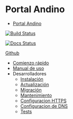 # Portal Andino

<!-- START doctoc generated TOC please keep comment here to allow auto update -->
<!-- DON'T EDIT THIS SECTION, INSTEAD RE-RUN doctoc TO UPDATE -->


- [Portal Andino](#portal-andino)

<!-- END doctoc generated TOC please keep comment here to allow auto update -->

[![Build Status](https://travis-ci.org/datosgobar/portal-andino.svg?branch=master)](https://travis-ci.org/datosgobar/portal-andino)

[![Docs Status](https://readthedocs.org/projects/portal-andino/badge/?version=master)](http://portal-andino.readthedocs.io/es/master/)

[Github](https://github.com/datosgobar/portal-andino)

- [Comienzo rápido](quickstart.md)
- [Manual de uso](usage.md)
- Desarrolladores
    - [Instalación](developers/install.md)
    - [Actualización](developers/update.md)
    - [Migración](developers/migration.md)
    - [Mantenimiento](developers/maintenance.md)
    - [Configuracion HTTPS](developers/dns.md)
    - [Configuracion de DNS](developers/https.md)
    - [Tests](developers/tests.md)

